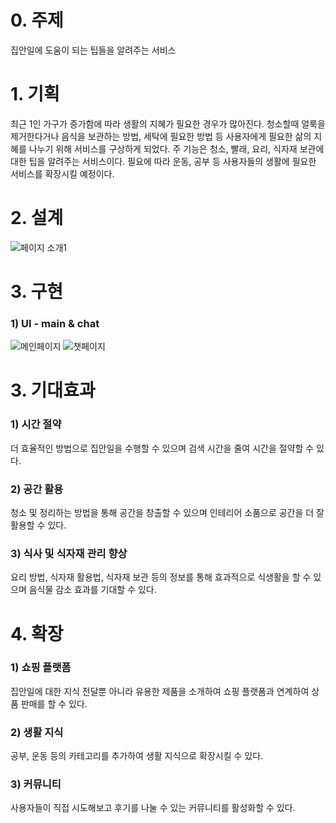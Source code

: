 # 0. 주제
집안일에 도움이 되는 팁들을 알려주는 서비스

# 1. 기획
최근 1인 가구가 증가함에 따라 생활의 지혜가 필요한 경우가 많아진다. 청소할때 얼룩을 제거한다거나 음식을 보관하는 방법, 세탁에 필요한 방법 등 사용자에게 필요한 삶의 지혜를 나누기 위해 서비스를 구상하게 되었다. 주 기능은 청소, 빨래, 요리, 식자재 보관에 대한 팁을 알려주는 서비스이다. 필요에 따라 운동, 공부 등 사용자들의 생활에 필요한 서비스를 확장시킬 예정이다.

# 2. 설계
![페이지 소개1](https://github.com/jkhwang150/useChatGPT/assets/75780140/172127eb-e43e-45b3-881a-7da64a3afd65)

# 3. 구현
### 1) UI - main & chat
![메인페이지](https://github.com/jkhwang150/useChatGPT/assets/75780140/e18d5f36-7b24-4282-ad8e-7ebe3cd8c3b0)
![챗페이지](https://github.com/jkhwang150/useChatGPT/assets/75780140/4eb7b6c2-e9f1-4877-9f3c-304c25da2c97)


# 3. 기대효과
### 1) 시간 절약
 더 효율적인 방법으로 집안일을 수행할 수 있으며 검색 시간을 줄여 시간을 절약할 수 있다.
### 2) 공간 활용
 청소 및 정리하는 방법을 통해 공간을 창출할 수 있으며 인테리어 소품으로 공간을 더 잘 활용할 수 있다.
### 3) 식사 및 식자재 관리 향상
 요리 방법, 식자재 활용법, 식자재 보관 등의 정보를 통해 효과적으로 식생활을 할 수 있으며 음식물 감소 효과를 기대할 수 있다.

# 4. 확장
### 1) 쇼핑 플랫폼
 집안일에 대한 지식 전달뿐 아니라 유용한 제품을 소개하여 쇼핑 플랫폼과 연계하여 상품 판매를 할 수 있다.
### 2) 생활 지식
 공부, 운동 등의 카테고리를 추가하여 생활 지식으로 확장시킬 수 있다.
### 3) 커뮤니티
 사용자들이 직접 시도해보고 후기를 나눌 수 있는 커뮤니티를 활성화할 수 있다.
